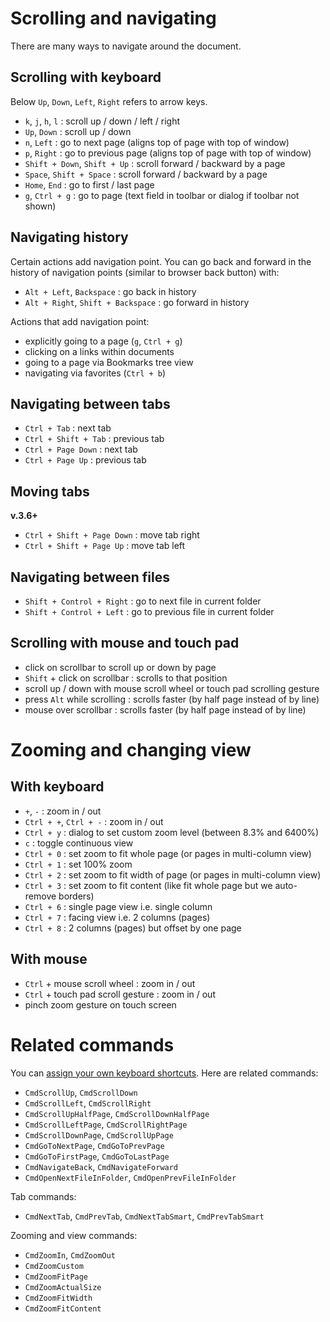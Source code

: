 # Scrolling and navigating

There are many ways to navigate around the document.

## Scrolling with keyboard

Below `Up`, `Down`, `Left`, `Right` refers to arrow keys.

* `k`, `j`, `h`, `l` : scroll up / down / left / right
* `Up`, `Down` : scroll up / down
* `n`, `Left` : go to next page (aligns top of page with top of window)
* `p`, `Right` : go to previous page (aligns top of page with top of window)
* `Shift + Down`, `Shift + Up` : scroll forward / backward by a page
* `Space`, `Shift + Space` : scroll forward / backward by a page
* `Home`, `End` : go to first / last page
* `g`, `Ctrl + g` : go to page (text field in toolbar or dialog if toolbar not shown)

## Navigating history

Certain actions add navigation point. You can go back and forward in the history of navigation points (similar to browser back button) with:
* `Alt + Left`, `Backspace` : go back in history
* `Alt + Right`, `Shift + Backspace` : go forward in history

Actions that add navigation point:
* explicitly going to a page (`g`, `Ctrl + g`)
* clicking on a links within documents
* going to a page via Bookmarks tree view
* navigating via favorites (`Ctrl + b`)

## Navigating between tabs

* `Ctrl + Tab` : next tab
* `Ctrl + Shift + Tab` : previous tab
* `Ctrl + Page Down` : next tab
* `Ctrl + Page Up` : previous tab

## Moving tabs

**v.3.6+**

* `Ctrl + Shift + Page Down` : move tab right
* `Ctrl + Shift + Page Up` : move tab left

## Navigating between files

* `Shift + Control + Right` : go to next file in current folder
* `Shift + Control + Left` : go to previous file in current folder

## Scrolling with mouse and touch pad

* click on scrollbar to scroll up or down by page
* `Shift` + click on scrollbar : scrolls to that position
* scroll up / down with mouse scroll wheel or touch pad scrolling gesture
* press `Alt` while scrolling : scrolls faster (by half page instead of by line)
* mouse over scrollbar : scrolls faster (by half page instead of by line)

# Zooming and changing view

## With keyboard

* `+`, `-` : zoom in / out
* `Ctrl + +`, `Ctrl + -` : zoom in / out
* `Ctrl + y` : dialog to set custom zoom level (between 8.3% and 6400%)
* `c` : toggle continuous view
* `Ctrl + 0` : set zoom to fit whole page (or pages in multi-column view)
* `Ctrl + 1` : set 100% zoom
* `Ctrl + 2` : set zoom to fit width of page (or pages in multi-column view)
* `Ctrl + 3` : set zoom to fit content (like fit whole page but we auto-remove borders)
* `Ctrl + 6` : single page view i.e. single column
* `Ctrl + 7` : facing view i.e. 2 columns (pages)
* `Ctrl + 8` : 2 columns (pages) but offset by one page

## With mouse

* `Ctrl` + mouse scroll wheel : zoom in / out
* `Ctrl` + touch pad scroll gesture : zoom in / out
* pinch zoom gesture on touch screen

# Related commands

You can [assign your own keyboard shortcuts](Customizing-keyboard-shortcuts.md). Here are related commands:

* `CmdScrollUp`, `CmdScrollDown`
* `CmdScrollLeft`, `CmdScrollRight`
* `CmdScrollUpHalfPage`, `CmdScrollDownHalfPage`
* `CmdScrollLeftPage`, `CmdScrollRightPage`
* `CmdScrollDownPage`, `CmdScrollUpPage`
* `CmdGoToNextPage`, `CmdGoToPrevPage`
* `CmdGoToFirstPage`, `CmdGoToLastPage`
* `CmdNavigateBack`, `CmdNavigateForward`
* `CmdOpenNextFileInFolder`, `CmdOpenPrevFileInFolder`

Tab commands:

* `CmdNextTab`, `CmdPrevTab`, `CmdNextTabSmart`, `CmdPrevTabSmart`

Zooming and view commands:

* `CmdZoomIn`, `CmdZoomOut`
* `CmdZoomCustom`
* `CmdZoomFitPage`
* `CmdZoomActualSize`
* `CmdZoomFitWidth`
* `CmdZoomFitContent`
